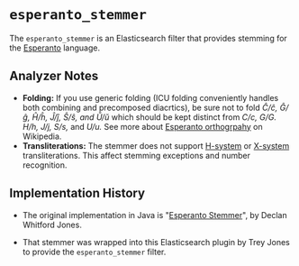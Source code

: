 `esperanto_stemmer`
=================

The `esperanto_stemmer` is an Elasticsearch filter that provides stemming for the
	[Esperanto](https://en.wikipedia.org/wiki/Esperanto) language.

Analyzer Notes
--------------

* **Folding:** If you use generic folding (ICU folding conveniently handles both combining
	and precomposed diacrtics), be sure not to fold *Ĉ/ĉ, Ĝ/ĝ, Ĥ/ĥ, Ĵ/ĵ, Ŝ/ŝ, and Ŭ/ŭ* which
	should be kept distinct from *C/c, G/G. H/h, J/j, S/s,* and *U/u.* See more about
	[Esperanto orthogrpahy](https://en.wikipedia.org/wiki/Esperanto_orthography) on Wikipedia.
* **Transliterations:** The stemmer does not support
	[H-system](https://en.wikipedia.org/wiki/Esperanto_orthography#H-system) or
	[X-system](https://en.wikipedia.org/wiki/Esperanto_orthography#X-system) transliterations.
	This affect stemming exceptions and number recognition.


Implementation History
----------------------

* The original implementation in Java is "[Esperanto
	Stemmer](https://github.com/wjdeclan/esperanto_stemmer/)", by Declan Whitford Jones.

* That stemmer was wrapped into this Elasticsearch plugin by Trey Jones to provide the
	`esperanto_stemmer` filter.









